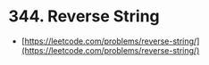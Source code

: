 # 344. Reverse String

- [https://leetcode.com/problems/reverse-string/](https://leetcode.com/problems/reverse-string/)
